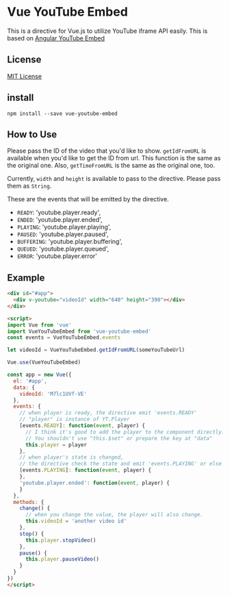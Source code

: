 # Vue YouTube Embed
This is a directive for Vue.js to utilize YouTube iframe API easily.
This is based on [Angular YouTube Embed](http://brandly.github.io/angular-youtube-embed/)

## License
[MIT License](http://opensource.org/licenses/mit-license.php)

## install
```
npm install --save vue-youtube-embed
```

## How to Use
Please pass the ID of the video that you'd like to show.
`getIdFromURL` is available when you'd like to get the ID from url.
This function is the same as the original one. Also, `getTimeFromURL` is the same  as the original one, too.

Currently, `width` and `height` is available to pass to the directive.
Please pass them as `String`.

These are the events that will be emitted by the directive.
* `READY`: 'youtube.player.ready',
* `ENDED`: 'youtube.player.ended',
* `PLAYING`: 'youtube.player.playing',
* `PAUSED`: 'youtube.player.paused',
* `BUFFERING`: 'youtube.player.buffering',
* `QUEUED`: 'youtube.player.queued',
* `ERROR`: 'youtube.player.error'

## Example

```html
<div id="#app">
  <div v-youtube="videoId" width="640" height="390"></div>
</div>

<script>
import Vue from 'vue'
import VueYouTubeEmbed from 'vue-youtube-embed'
const events = VueYouTubeEmbed.events

let videoId = VueYouTubeEmbed.getIdFromURL(someYouTubeUrl)

Vue.use(VueYouTubeEmbed)

const app = new Vue({
  el: '#app',
  data: {
    videoId: 'M7lc1UVf-VE'
  },
  events: {
    // when player is ready, the directive emit 'events.READY'
    // "player" is instance of YT.Player
    [events.READY]: function(event, player) {
      // I think it's good to add the player to the component directly.
      // You shouldn't use "this.$set" or prepare the key at "data"
      this.player = player
    },
    // when player's state is changed,
    // the directive check the state and emit 'events.PLAYING' or else
    [events.PLAYING]: function(event, player) {
    },
    'youtube.player.ended': function(event, player) {
    }
  },
  methods: {
    change() {
      // when you change the value, the player will also change.
      this.videoId = 'another video id'
    },
    stop() {
      this.player.stopVideo()
    },
    pause() {
      this.player.pauseVideo()
    }
  }
})
</script>
```
